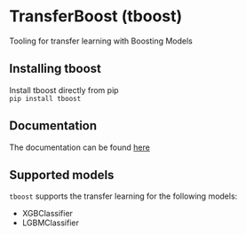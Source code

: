 # TransferBoost (tboost)
Tooling for transfer learning with Boosting Models


## Installing tboost
Install tboost directly from pip<br>
`pip install tboost`

## Documentation
The documentation can be found [here](https://sbjelogr.github.io/TransferBoost)

## Supported models
`tboost` supports the transfer learning for the following models:<br>
- XGBClassifier<br>
- LGBMClassifier<br>